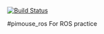 [![Build Status](https://travis-ci.org/rikusekiuchi/pimouse_ros.svg?branch=master)](https://travis-ci.org/rikusekiuchi/pimouse_ros)

#pimouse_ros
For ROS practice

